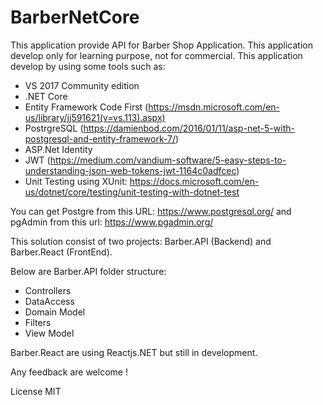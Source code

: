 # BarberNetCore
This application provide API for Barber Shop Application. This application develop only for learning purpose, not for commercial.
This application develop by using some tools such as:
- VS 2017 Community edition
- .NET Core
- Entity Framework Code First (https://msdn.microsoft.com/en-us/library/jj591621(v=vs.113).aspx)
- PostrgreSQL (https://damienbod.com/2016/01/11/asp-net-5-with-postgresql-and-entity-framework-7/)
- ASP.Net Identity
- JWT (https://medium.com/vandium-software/5-easy-steps-to-understanding-json-web-tokens-jwt-1164c0adfcec)
- Unit Testing using XUnit: https://docs.microsoft.com/en-us/dotnet/core/testing/unit-testing-with-dotnet-test

You can get Postgre from this URL: https://www.postgresql.org/ and pgAdmin from this url: https://www.pgadmin.org/

This solution consist of two projects: Barber.API (Backend) and Barber.React (FrontEnd). 

Below are Barber.API folder structure:
 - Controllers
 - DataAccess
 - Domain Model
 - Filters
 - View Model
 
Barber.React are using Reactjs.NET but still in development.

Any feedback are welcome !


License
MIT
